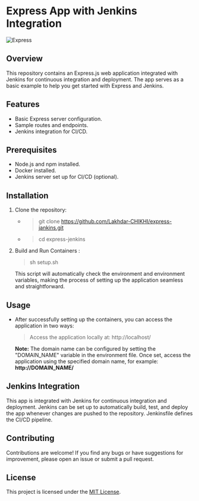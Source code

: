 # Express App with Jenkins Integration

![Express](https://img.shields.io/badge/Express-^4.17.1-green.svg)

## Overview
This repository contains an Express.js web application integrated with Jenkins for continuous integration and deployment. The app serves as a basic example to help you get started with Express and Jenkins.

## Features
- Basic Express server configuration.
- Sample routes and endpoints.
- Jenkins integration for CI/CD.

## Prerequisites
- Node.js and npm installed.
- Docker installed.
- Jenkins server set up for CI/CD (optional).

## Installation
1. Clone the repository:
    - > git clone https://github.com/Lakhdar-CHIKHI/express-jankins.git

    - > cd express-jenkins

2. Build and Run Containers : 
    > sh setup.sh

    This script will automatically check the environment and environment variables, making the process of setting up the application seamless and straightforward.

## Usage
- After successfully setting up the containers, you can access the application in two ways:

    > Access the application locally at: http://localhost/

    **Note:** The domain name can be configured by setting the "DOMAIN_NAME" variable in the environment file. Once set, access the application using the specified domain name, for example: **http://DOMAIN_NAME/**


## Jenkins Integration
This app is integrated with Jenkins for continuous integration and deployment. Jenkins can be set up to automatically build, test, and deploy the app whenever changes are pushed to the repository. Jenkinsfile defines the CI/CD pipeline.

## Contributing
Contributions are welcome! If you find any bugs or have suggestions for improvement, please open an issue or submit a pull request.

## License
This project is licensed under the [MIT License](LICENSE).
